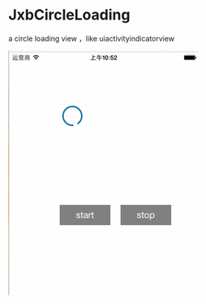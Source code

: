 # JxbCircleLoading
a circle loading view ，like uiactivityindicatorview


![](https://raw.githubusercontent.com/JxbSir/JxbCircleLoading/master/JxbCircleLoading/images/loading.gif)  
